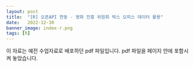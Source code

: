 ```yaml
---
layout: post
title:  "[R] 오픈API 연동 - 영화 진흥 위원회 박스 오피스 데이터 활용"
date:   2022-12-30
banner_image: index-r.png
tags: [R]
---
```


이 자료는 예전 수업자료로 배포하던 pdf 파일입니다. pdf 파일을 페이지 안에 포함시켜 놓았습니다.

<!--more-->

<object data="/files/pdf/r-openapi-1.pdf" type="application/pdf" width="100%" height="640px"></object>